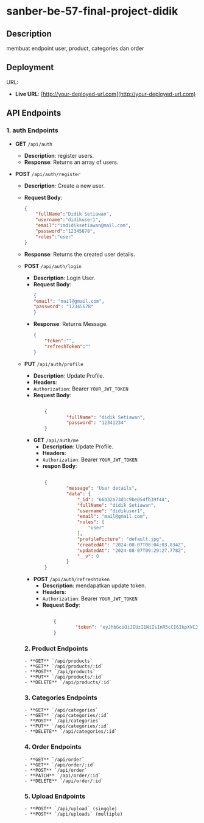 # sanber-be-57-final-project-didik

## Description

membuat endpoint user, product, categories dan order

## Deployment
 URL:

- **Live URL**: [http://your-deployed-url.com](http://your-deployed-url.com)



## API Endpoints

### 1. **auth Endpoints**

- **GET** `/api/auth`
  - **Description**: register users.
  - **Response**: Returns an array of users.

- **POST** `/api/auth/register`
  - **Description**: Create a new user.
  - **Request Body**: 
    ```json
    {
        "fullName":"Didik Setiawan",
        "username":"didikuser1",
        "email":"imdidiksetiawan@mail.com",
        "password":"12345678",
        "roles":"user"
    }
    ```
  - **Response**: Returns the created user details.

  - **POST** `/api/auth/login`
    - **Description**: Login User.
    - **Request Body**: 
        ```json
        {
        "email": "mail@gmail.com",
        "password": "12345678"
        }
        ```
    - **Response**: Returns Message.
        ```json
        {
            "token":"",
            "refreshToken":""
        }
  - **PUT** `/api/auth/profile`
    - **Description**: Update Profile.
    - **Headers**: 
    - `Authorization`: Bearer `YOUR_JWT_TOKEN`
    - **Request Body**: 
        ```json

            {
                    "fullName": "didik Setiawan",
                    "password": "12341234"
            }


    - **GET** `/api/auth/me`
        - **Description**: Update Profile.
        - **Headers**: 
        - `Authorization`: Bearer `YOUR_JWT_TOKEN`
        - **respon Body**: 
        ```json

            {
                    "message": "User details",
                    "data": {
                        "_id": "66b32a73d1c9be054fb39f44",
                        "fullName": "didik Setiawan",
                        "username": "didikuser1",
                        "email": "mail@gmail.com",
                        "roles": [
                            "user"
                        ],
                        "profilePicture": "default.jpg",
                        "createdAt": "2024-08-07T08:04:03.834Z",
                        "updatedAt": "2024-08-07T09:29:27.778Z",
                        "__v": 0
                    }
            }

    - **POST** `/api/auth/refreshtoken`
        - **Description**: mendapatkan update token.
        - **Headers**: 
        - `Authorization`: Bearer `YOUR_JWT_TOKEN`
        - **Request Body**: 
            ```json

                {
                        "token": "eyJhbGciOiJIUzI1NiIsInR5cCI6IkpXVCJ9.eyJpZCI6IjY2YjMyYTczZDFjOWJlMDU0ZmIzOWY0NCIsInJvbGVzIjpbInVzZXIiXSwiaWF0IjoxNzIzMDIxNjA2LCJleHAiOjE3MjMwMjUyMDZ9.imBoimcVHN3dM4B_heNXJ8wUy9_rIIQ8SP1qaSpVxng"
                }

    ### 2. **Product Endpoints**
        - **GET** `/api/products`
        - **GET** `/api/products/:id`
        - **POST** `/api/products`
        - **PUT** `/api/products/:id`
        - **DELETE** `/api/products/:id`

    ### 3. **Categories Endpoints**
        - **GET** `/api/categories`
        - **GET** `/api/categories/:id`
        - **POST** `/api/categories`
        - **PUT** `/api/categories/:id`
        - **DELETE** `/api/categories/:id`

    ### 4. **Order Endpoints**
        - **GET** `/api/order`
        - **GET** `/api/order/:id`
        - **POST** `/api/order`
        - **PATCH** `/api/order/:id`
        - **DELETE** `/api/order/:id`

    ### 5. **Upload Endpoints**
        - **POST** `/api/upload` (singgle)
        - **POST** `/api/uploads` (multiple)